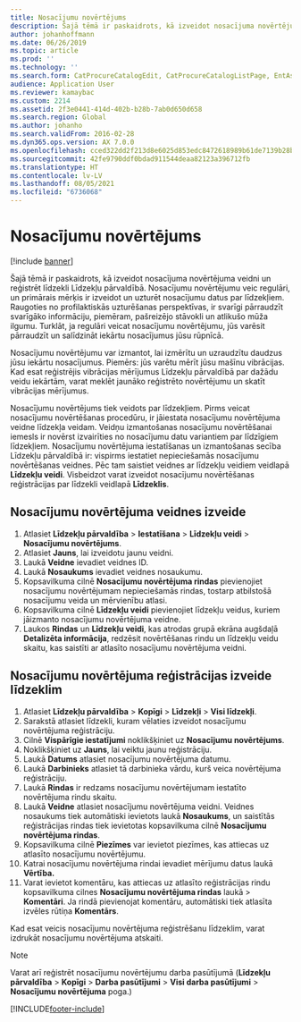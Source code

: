 ```yaml
---
title: Nosacījumu novērtējums
description: Šajā tēmā ir paskaidrots, kā izveidot nosacījuma novērtējuma veidni un reģistrēt līdzekli Līdzekļu pārvaldībā.
author: johanhoffmann
ms.date: 06/26/2019
ms.topic: article
ms.prod: ''
ms.technology: ''
ms.search.form: CatProcureCatalogEdit, CatProcureCatalogListPage, EntAssetObjectCondition, EntAssetConditionTemplate
audience: Application User
ms.reviewer: kamaybac
ms.custom: 2214
ms.assetid: 2f3e0441-414d-402b-b28b-7ab0d650d658
ms.search.region: Global
ms.author: johanho
ms.search.validFrom: 2016-02-28
ms.dyn365.ops.version: AX 7.0.0
ms.openlocfilehash: cced322dd2f213d8e6025d853edc8472618989b61de7139b28ba1c6bffd3ad2a
ms.sourcegitcommit: 42fe9790ddf0bdad911544deaa82123a396712fb
ms.translationtype: HT
ms.contentlocale: lv-LV
ms.lasthandoff: 08/05/2021
ms.locfileid: "6736068"
---
```

# <a name="condition-assessment"></a>Nosacījumu novērtējums

[!include [banner](../../includes/banner.md)]

 

Šajā tēmā ir paskaidrots, kā izveidot nosacījuma novērtējuma veidni un reģistrēt līdzekli Līdzekļu pārvaldībā. Nosacījumu novērtējumu veic regulāri, un primārais mērķis ir izveidot un uzturēt nosacījumu datus par līdzekļiem. Raugoties no profilaktiskās uzturēšanas perspektīvas, ir svarīgi pārraudzīt svarīgāko informāciju, piemēram, pašreizējo stāvokli un atlikušo mūža ilgumu. Turklāt, ja regulāri veicat nosacījumu novērtējumu, jūs varēsit pārraudzīt un salīdzināt iekārtu nosacījumus jūsu rūpnīcā.

Nosacījumu novērtējumu var izmantot, lai izmērītu un uzraudzītu daudzus jūsu iekārtu nosacījumus. Piemērs: jūs varētu mērīt jūsu mašīnu vibrācijas. Kad esat reģistrējis vibrācijas mērījumus Līdzekļu pārvaldībā par dažādu veidu iekārtām, varat meklēt jaunāko reģistrēto novērtējumu un skatīt vibrācijas mērījumus.

Nosacījumu novērtējums tiek veidots par līdzekļiem. Pirms veicat nosacījumu novērtēšanas procedūru, ir jāiestata nosacījumu novērtējuma veidne līdzekļa veidam. Veidņu izmantošanas nosacījumu novērtēšanai iemesls ir novērst izvairīties no nosacījumu datu variantiem par līdzīgiem līdzekļiem. Nosacījumu novērtējuma iestatīšanas un izmantošanas secība Līdzekļu pārvaldībā ir: vispirms iestatiet nepieciešamās nosacījumu novērtēšanas veidnes. Pēc tam saistiet veidnes ar līdzekļu veidiem veidlapā **Līdzekļu veidi**. Visbeidzot varat izveidot nosacījumu novērtēšanas reģistrācijas par līdzekli veidlapā **Līdzeklis**.

## <a name="create-a-condition-assessment-template"></a>Nosacījumu novērtējuma veidnes izveide

1. Atlasiet **Līdzekļu pārvaldība** > **Iestatīšana** > **Līdzekļu veidi** > **Nosacījumu novērtējums**.
2. Atlasiet **Jauns**, lai izveidotu jaunu veidni.
3. Laukā **Veidne** ievadiet veidnes ID.
4. Laukā **Nosaukums** ievadiet veidnes nosaukumu.
5. Kopsavilkuma cilnē **Nosacījumu novērtējuma rindas** pievienojiet nosacījumu novērtējumam nepieciešamās rindas, tostarp atbilstošā nosacījumu veida un mērvienību atlasi.
6. Kopsavilkuma cilnē **Līdzekļu veidi** pievienojiet līdzekļu veidus, kuriem jāizmanto nosacījumu novērtējuma veidne.
7. Laukos **Rindas** un **Līdzekļu veidi**, kas atrodas grupā ekrāna augšdaļā **Detalizēta informācija**, redzēsit novērtēšanas rindu un līdzekļu veidu skaitu, kas saistīti ar atlasīto nosacījumu novērtējuma veidni.


## <a name="create-condition-assessment-registration-on-an-asset"></a>Nosacījumu novērtējuma reģistrācijas izveide līdzeklim

1. Atlasiet **Līdzekļu pārvaldība** > **Kopīgi** > **Līdzekļi** > **Visi līdzekļi**.
2. Sarakstā atlasiet līdzekli, kuram vēlaties izveidot nosacījumu novērtējuma reģistrāciju.
3. Cilnē **Vispārīgie iestatījumi** noklikšķiniet uz **Nosacījumu novērtējums**.
4. Noklikšķiniet uz **Jauns**, lai veiktu jaunu reģistrāciju.
5. Laukā **Datums** atlasiet nosacījumu novērtējuma datumu.
6. Laukā **Darbinieks** atlasiet tā darbinieka vārdu, kurš veica novērtējuma reģistrāciju.
7. Laukā **Rindas** ir redzams nosacījumu novērtējumam iestatīto novērtējuma rindu skaitu.
8. Laukā **Veidne** atlasiet nosacījumu novērtējuma veidni. Veidnes nosaukums tiek automātiski ievietots laukā **Nosaukums**, un saistītās reģistrācijas rindas tiek ievietotas kopsavilkuma cilnē **Nosacījumu novērtējuma rindas**.
9. Kopsavilkuma cilnē **Piezīmes** var ievietot piezīmes, kas attiecas uz atlasīto nosacījumu novērtējumu.
10. Katrai nosacījumu novērtējuma rindai ievadiet mērījumu datus laukā **Vērtība.**
11. Varat ievietot komentāru, kas attiecas uz atlasīto reģistrācijas rindu kopsavilkuma cilnes **Nosacījumu novērtējuma rindas** laukā > **Komentāri**. Ja rindā pievienojat komentāru, automātiski tiek atlasīta izvēles rūtiņa **Komentārs**.

Kad esat veicis nosacījumu novērtējuma reģistrēšanu līdzeklim, varat izdrukāt nosacījumu novērtējuma atskaiti.

>[!NOTE]
>Varat arī reģistrēt nosacījumu novērtējumu darba pasūtījumā (**Līdzekļu pārvaldība** > **Kopīgi** > **Darba pasūtījumi** > **Visi darba pasūtījumi** > **Nosacījumu novērtējuma** poga.)


[!INCLUDE[footer-include](../../../includes/footer-banner.md)]